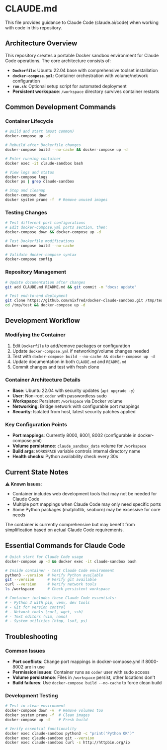 # CLAUDE.md

This file provides guidance to Claude Code (claude.ai/code) when working with code in this repository.

## Architecture Overview

This repository creates a portable Docker sandbox environment for Claude Code operations. The core architecture consists of:

- **`Dockerfile`**: Ubuntu 22.04 base with comprehensive toolset installation
- **`docker-compose.yml`**: Container orchestration with volume/network configuration  
- **`run.sh`**: Optional setup script for automated deployment
- **Persistent workspace**: `/workspace` directory survives container restarts

## Common Development Commands

### Container Lifecycle
```bash
# Build and start (most common)
docker-compose up -d

# Rebuild after Dockerfile changes
docker-compose build --no-cache && docker-compose up -d

# Enter running container
docker exec -it claude-sandbox bash

# View logs and status
docker-compose logs
docker ps | grep claude-sandbox

# Stop and cleanup
docker-compose down
docker system prune -f  # Remove unused images
```

### Testing Changes
```bash
# Test different port configurations
# Edit docker-compose.yml ports section, then:
docker-compose down && docker-compose up -d

# Test Dockerfile modifications
docker-compose build --no-cache

# Validate docker-compose syntax
docker-compose config
```

### Repository Management
```bash
# Update documentation after changes
git add CLAUDE.md README.md && git commit -m "docs: update"

# Test end-to-end deployment
git clone https://github.com/nixfred/docker-claude-sandbox.git /tmp/test
cd /tmp/test && docker-compose up -d
```

## Development Workflow

### Modifying the Container
1. Edit `Dockerfile` to add/remove packages or configuration
2. Update `docker-compose.yml` if networking/volume changes needed
3. Test with `docker-compose build --no-cache && docker-compose up -d`
4. Update documentation in both `CLAUDE.md` and `README.md`
5. Commit changes and test with fresh clone

### Container Architecture Details
- **Base**: Ubuntu 22.04 with security updates (`apt upgrade -y`)
- **User**: Non-root `coder` with passwordless sudo
- **Workspace**: Persistent `/workspace` via Docker volume
- **Networking**: Bridge network with configurable port mappings
- **Security**: Isolated from host, latest security patches applied

### Key Configuration Points
- **Port mappings**: Currently 8000, 8001, 8002 (configurable in docker-compose.yml)
- **Volume persistence**: `claude_sandbox_data` volume for `/workspace`
- **Build args**: `WORKSPACE` variable controls internal directory name
- **Health checks**: Python availability check every 30s

## Current State Notes

⚠️ **Known Issues**: 
- Container includes web development tools that may not be needed for Claude Code
- Multiple port mappings when Claude Code may only need specific ports
- Some Python packages (matplotlib, seaborn) may be excessive for core needs

The container is currently comprehensive but may benefit from simplification based on actual Claude Code requirements.

## Essential Commands for Claude Code

```bash
# Quick start for Claude Code usage
docker-compose up -d && docker exec -it claude-sandbox bash

# Inside container - test Claude Code environment
python3 --version  # Verify Python available
git --version      # Verify git available  
curl --version     # Verify network tools
ls /workspace      # Check persistent workspace

# Container includes these Claude Code essentials:
# - Python 3 with pip, venv, dev tools
# - Git for version control
# - Network tools (curl, wget, ssh)
# - Text editors (vim, nano)
# - System utilities (htop, lsof, ps)
```

## Troubleshooting

### Common Issues
- **Port conflicts**: Change port mappings in docker-compose.yml if 8000-8002 are in use
- **Permission issues**: Container runs as `coder` user with sudo access
- **Volume persistence**: Files in `/workspace` persist, other locations don't
- **Build failures**: Use `docker-compose build --no-cache` to force clean build

### Development Testing
```bash
# Test in clean environment
docker-compose down -v  # Remove volumes too
docker system prune -f  # Clean images
docker-compose up -d    # Fresh build

# Verify essential functionality
docker exec claude-sandbox python3 -c "print('Python OK')"
docker exec claude-sandbox git --version
docker exec claude-sandbox curl -s http://httpbin.org/ip
```